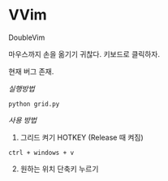 # VVim
DoubleVim

마우스까지 손을 옮기기 귀찮다.
키보드로 클릭하자.

현재 버그 존재.

*실행방법*

`python grid.py`

*사용 방법*
1. 그리드 켜기 HOTKEY (Release 때 켜짐)

`ctrl + windows + v`

2. 원하는 위치 단축키 누르기


